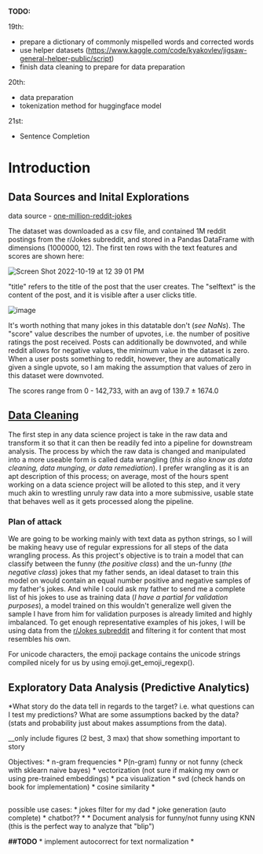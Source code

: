 **TODO:**

19th:

- prepare a dictionary of commonly mispelled words and corrected words
- use helper datasets (https://www.kaggle.com/code/kyakovlev/jigsaw-general-helper-public/script)
- finish data cleaning to prepare for data preparation

20th:

- data preparation
- tokenization method for huggingface model

21st:

- Sentence Completion

# Introduction

## Data Sources and Inital Explorations

data source - [one-million-reddit-jokes](https://query.data.world/s/htrdsouy327xqa4w457qx6k6sjtj6r)

The dataset was downloaded as a csv file, and contained 1M reddit postings from the r/Jokes subreddit, and stored in a Pandas DataFrame with dimensions (1000000, 12). The first ten rows with the text features and scores are shown here:

![Screen Shot 2022-10-19 at 12 39 01 PM](https://user-images.githubusercontent.com/64797107/196752309-70664abd-bf38-4428-9d15-4aaeb7493e9c.png)

"title" refers to the title of the post that the user creates. The "selftext" is the content of the post, and it is visible after a user clicks title. 

![image](https://user-images.githubusercontent.com/64797107/196763792-7cabc910-c445-402f-9ec6-7cc48490454d.png)


It's worth nothing that many jokes in this datatable don't  (*see NaNs*). The "score" value describes the number of upvotes, i.e. the number of positive ratings the post received. Posts can additionally be downvoted, and while reddit allows for negative values, the minimum value in the dataset is zero. When a user posts something to reddit, however, they are automatically given a single upvote, so I am making the assumption that values of zero in this dataset were downvoted. 

The scores range from 0 - 142,733, with an avg of 139.7 $\pm$ 1674.0

## [Data Cleaning](https://github.com/Pooret/jokes/blob/main/data%20wrangling.ipynb)





The first step in any data science project is take in the raw data and transform it so that it can then be readily fed into a pipeline for downstream analysis. The process by which the raw data is changed and manipulated into a more useable form is called data wrangling (*this is also know as data cleaning, data munging, or data remediation*). I prefer wrangling as it is an apt description of this process; on average, most of the hours spent working on a data science project will be alloted to this step, and it very much akin to wrestling unruly raw data into a more submissive, usable state that behaves well as it gets processed along the pipeline.

### Plan of attack
We are going to be working mainly with text data as python strings, so I will be making heavy use of regular expressions for all steps of the data wrangling process. As this project's objective is to train a model that can classify between the funny (*the positive class*) and the un-funny (*the negative class*) jokes that my father sends, an ideal dataset to train this model on would contain an equal number positive and negative samples of my father's jokes. And while I could ask my father to send me a complete list of his jokes to use as training data (*I have a partial for validation purposes*), a model trained on this wouldn't generalize well given the sample I have from him for validation purposes is already limited and highly imbalanced. To get enough representative examples of his jokes, I will be using data from the [r/Jokes subreddit](https://www.reddit.com/r/Jokes/) and filtering it for content that most resembles his own. 

For unicode characters, the emoji package contains the unicode strings compiled nicely for us by using emoji.get_emoji_regexp(). 

## Exploratory Data Analysis (Predictive Analytics)
*What story do the data tell in regards to the target? i.e. what questions can I test my predictions? What are some assumptions backed by the data? (stats and probability just about makes assumptions from the data).

__only include figures (2 best, 3 max) that show something important to story

Objectives: 
 \* n-gram frequencies
 \* P(n-gram) funny or not funny (check with sklearn naive bayes)
 \* vectorization (not sure if making my own or using pre-trained embeddings)
 \* pca visualization
 \* svd (check hands on book for implementation)
 \* cosine similarity
 \* 
 
##

possible use cases:
\* jokes filter for my dad 
\* joke generation (auto complete)
\* chatbot??
\* 
\* Document analysis for funny/not funny using KNN (this is the perfect way to analyze that "blip")
 
**##TODO**
 \* implement autocorrect for text normalization
 \* 

